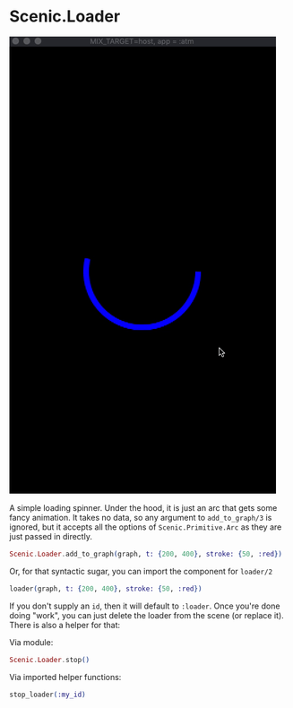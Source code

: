 # Scenic.Loader

![loader](assets/loader.gif)

A simple loading spinner. Under the hood, it is just an arc that gets
some fancy animation. It takes no data, so any argument to `add_to_graph/3` is
ignored, but it accepts all the options of `Scenic.Primitive.Arc` as they are
just passed in directly.

```elixir
Scenic.Loader.add_to_graph(graph, t: {200, 400}, stroke: {50, :red})
```

Or, for that syntactic sugar, you can import the component for `loader/2`

```elixir
loader(graph, t: {200, 400}, stroke: {50, :red})
```

If you don't supply an `id`, then it will default to `:loader`. Once you're done
doing "work", you can just delete the loader from the scene (or replace it).
There is also a helper for that:

Via module:
```elixir
Scenic.Loader.stop()
```

Via imported helper functions:
```elixir
stop_loader(:my_id)
```
